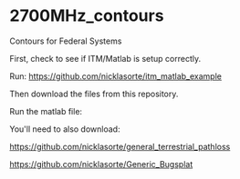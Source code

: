 # 2700MHz_contours
Contours for Federal Systems

First, check to see if ITM/Matlab is setup correctly.

Run: https://github.com/nicklasorte/itm_matlab_example

Then download the files from this repository.

Run the matlab file: 

You'll need to also download:

https://github.com/nicklasorte/general_terrestrial_pathloss

https://github.com/nicklasorte/Generic_Bugsplat

